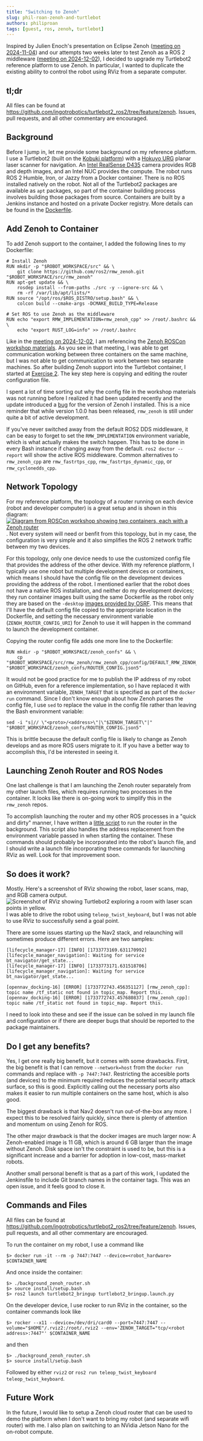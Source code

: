 ```yaml
---
title: "Switching to Zenoh"
slug: phil-roan-zenoh-and-turtlebot
authors: philiproan
tags: [guest, ros, zenoh, turtlebot]
---
```


Inspired by Julien Enoch's presentation on Eclipse Zenoh ([meeting on 2024-11-04](/meetings)) and our attempts two weeks later to test Zenoh as a ROS 2 middleware ([meeting on 2024-12-02](/meetings)), I decided to upgrade my Turtlebot2 reference platform to use Zenoh. In particular, I wanted to duplicate the existing ability to control the robot using RViz from a separate computer.

## tl;dr
All files can be found at <https://github.com/ingotrobotics/turtlebot2_ros2/tree/feature/zenoh>. Issues, pull requests, and all other commentary are encouraged.

## Background
Before I jump in, let me provide some background on my reference platform. I use a Turtlebot2 (built on the [Kobuki platform](https://github.com/kobuki-base/kobuki_core)) with a [Hokuyo URG](https://www.hokuyo-aut.jp/search/single.php?serial=166) planar laser scanner for navigation. An [Intel RealSense D435](https://www.intelrealsense.com/depth-camera-d435/) camera provides RGB and depth images, and an Intel NUC provides the compute. The robot runs ROS 2 Humble, Iron, or Jazzy from a Docker container. There is no ROS installed natively on the robot. Not all of the Turtlebot2 packages are available as `apt` packages, so part of the container building process involves building those packages from source. Containers are built by a Jenkins instance and hosted on a private Docker registry. More details can be found in the [Dockerfile](https://github.com/ingotrobotics/turtlebot2_ros2/blob/main/turtlebot2_ros2.dockerfile).

## Add Zenoh to Container
To add Zenoh support to the container, I added the following lines to my Dockerfile:
```
# Install Zenoh
RUN mkdir -p "$ROBOT_WORKSPACE/src" && \
    git clone https://github.com/ros2/rmw_zenoh.git "$ROBOT_WORKSPACE/src/rmw_zenoh"
RUN apt-get update && \
    rosdep install --from-paths ./src -y --ignore-src && \
    rm -rf /var/lib/apt/lists/*
RUN source "/opt/ros/$ROS_DISTRO/setup.bash" && \
    colcon build --cmake-args -DCMAKE_BUILD_TYPE=Release
	
# Set ROS to use Zenoh as the middleware 
RUN echo "export RMW_IMPLEMENTATION=rmw_zenoh_cpp" >> /root/.bashrc && \
    echo "export RUST_LOG=info" >> /root/.bashrc
```

Like in the [meeting on 2024-12-02](/meetings), I am referencing the [Zenoh ROSCon workshop materials](https://github.com/ZettaScaleLabs/roscon2024_workshop). As you see in that meeting, I was able to get communication working between three containers on the same machine, but I was not able to get communication to work between two separate machines. So after building Zenoh support into the Turtlebot container, I started at [Exercise 2](https://github.com/ZettaScaleLabs/roscon2024_workshop/blob/main/exercises/ex-2.md). The key step here is copying and editing the router configuration file. 

I spent a lot of time sorting out why the config file in the workshop materials was not running before I realized it had been updated recently and the update introduced a [bug](https://github.com/ZettaScaleLabs/roscon2024_workshop/issues/12) for the version of Zenoh I installed. This is a nice reminder that while version 1.0.0 has been released, `rmw_zenoh` is still under quite a bit of active development.

If you've never switched away from the default ROS2 DDS middleware, it can be easy to forget to set the `RMW_IMPLEMENTATION` environment variable, which is what actually makes the switch happen. This has to be done in every Bash instance if changing away from the default. `ros2 doctor --report` will show the active ROS middleware. Common alternatives to `rmw_zenoh_cpp` are `rmw_fastrtps_cpp`, `rmw_fastrtps_dynamic_cpp`, or `rmw_cyclonedds_cpp`.

## Network Topology
For my reference platform, the topology of a router running on each device (robot and developer computer) is a great setup and is shown in this diagram: [![Diagram from ROSCon workshop showing two containers, each with a Zenoh router](https://github.com/ZettaScaleLabs/roscon2024_workshop/blob/main/exercises/pictures/talker-listener-2-containers.png)](https://github.com/ZettaScaleLabs/roscon2024_workshop/blob/main/exercises/pictures/talker-listener-2-containers.png). Not every system will need or benfit from this topology, but in my case, the configuration is very simple and it also simplifies the ROS 2 network traffic between my two devices.

For this topology, only one device needs to use the customized config file that provides the address of the other device. With my reference platform, I typically use one robot but multiple development devices or containers, which means I should have the config file on the development devices providing the address of the robot. I mentioned earlier that the robot does not have a native ROS installation, and neither do my development devices; they run container images built using the same Dockerfile as the robot only they are based on the `-desktop` [images provided by OSRF](https://hub.docker.com/r/osrf/ros/tags). This means that I'll have the default config file copied to the appropriate location in the Dockerfile, and setting the necessary environment variable (`ZENOH_ROUTER_CONFIG_URI`) for Zenoh to use it will happen in the command to launch the development container.

Copying the router config file adds one more line to the Dockerfile:
```
RUN mkdir -p "$ROBOT_WORKSPACE/zenoh_confs" && \
    cp "$ROBOT_WORKSPACE/src/rmw_zenoh/rmw_zenoh_cpp/config/DEFAULT_RMW_ZENOH_ROUTER_CONFIG.json5" "$ROBOT_WORKSPACE/zenoh_confs/ROUTER_CONFIG.json5"
```

It would not be good practice for me to publish the IP address of my robot on GitHub, even for a reference implementation, so I have replaced it with an environment variable, `ZENOH_TARGET` that is specified as part of the `docker run` command. Since I don't know enough about how Zenoh parses the config file, I use `sed` to replace the value in the config file rather than leaving the Bash environment variable:
```
sed -i "s|// \"<proto>/<address>\"|\"$ZENOH_TARGET\"|" "$ROBOT_WORKSPACE/zenoh_confs/ROUTER_CONFIG.json5"
```
This is brittle because the default config file is likely to change as Zenoh develops and as more ROS users migrate to it. If you have a better way to accomplish this, I'd be interested in seeing it.

## Launching Zenoh Router and ROS Nodes
One last challenge is that I am launching the Zenoh router separately from my other launch files, which requires running two processes in the container. It looks like there is on-going work to simplify this in the `rmw_zenoh` repos.

To accomplish launching the router and my other ROS processes in a "quick and dirty" manner, I have written a [little script](https://github.com/ingotrobotics/turtlebot2_ros2/blob/feature/zenoh/background_zenoh_router.sh) to run the router in the background. This script also handles the address replacement from the environment variable passed in when starting the container. These commands should probably be incorporated into the robot's launch file, and I should write a launch file incorporating these commands for launching RViz as well. Look for that improvement soon.

## So does it work?
Mostly. Here's a screenshot of RViz showing the robot, laser scans, map, and RGB camera output. ![Screenshot of RViz showing Turtlebot2 exploring a room with laser scan points in yellow.](rviz_screenshot.png)
I was able to drive the robot using `teleop_twist_keyboard`, but I was not able to use RViz to successfully send a goal point.

There are some issues starting up the Nav2 stack, and relaunching will sometimes produce different errors. Here are two samples:
```
[lifecycle_manager-17] [INFO] [1733773169.631170992] [lifecycle_manager_navigation]: Waiting for service bt_navigator/get_state...
[lifecycle_manager-17] [INFO] [1733773171.631518706] [lifecycle_manager_navigation]: Waiting for service bt_navigator/get_state...
```
```
[opennav_docking-16] [ERROR] [1733772743.456351127] [rmw_zenoh_cpp]: topic name /tf_static not found in topic_map. Report this.
[opennav_docking-16] [ERROR] [1733772743.457680837] [rmw_zenoh_cpp]: topic name /tf_static not found in topic_map. Report this.
```
I need to look into these and see if the issue can be solved in my launch file and configuration or if there are deeper bugs that should be reported to the package maintainers.

## Do I get any benefits?
Yes, I get one really big benefit, but it comes with some drawbacks. First, the big benefit is that I can remove `--network=host` from the `docker run` commands and replace with `-p 7447:7447`. Restricting the accesible ports (and devices) to the minimum required reduces the potential security attack surface, so this is good. Explicitly calling out the necessary ports also makes it easier to run multiple containers on the same host, which is also good.

The biggest drawback is that Nav2 doesn't run out-of-the-box any more. I expect this to be resolved fairly quickly, since there is plenty of attention and momentum on using Zenoh for ROS.

The other major drawback is that the docker images are much larger now: A Zenoh-enabled image is 11 GB, which is around 6 GB larger than the image without Zenoh. Disk space isn't the constraint is used to be, but this is a significant increase and a barrier for adoption in low-cost, mass-market robots.

Another small personal benefit is that as a part of this work, I updated the Jenkinsfile to include Git branch names in the container tags. This was an open issue, and it feels good to close it.

## Commands and Files
All files can be found at <https://github.com/ingotrobotics/turtlebot2_ros2/tree/feature/zenoh>. Issues, pull requests, and all other commentary are encouraged.

To run the container on my robot, I use a command like
```
$> docker run -it --rm -p 7447:7447 --device=<robot_hardware> $CONTAINER_NAME
```
And once inside the container:
```
$> ./background_zenoh_router.sh
$> source install/setup.bash
$> ros2 launch turtlebot2_bringup turtlebot2_bringup.launch.py
```

On the developer device, I use rocker to run RViz in the container, so the container commands look like
```
$> rocker --x11 --device=/dev/dri/card0 --port=7447:7447 --volume="$HOME"/.rviz2:/root/.rviz2 --env='ZENOH_TARGET="tcp/<robot address>:7447"' $CONTAINER_NAME
```
and then
```
$> ./background_zenoh_router.sh
$> source install/setup.bash
```
Followed by either `rviz2` or `ros2 run teleop_twist_keyboard teleop_twist_keyboard`.

## Future Work
In the future, I would like to setup a Zenoh cloud router that can be used to demo the platform when I don't want to bring my robot (and separate wifi router) with me. I also plan on switching to an NVidia Jetson Nano for the on-robot compute.
